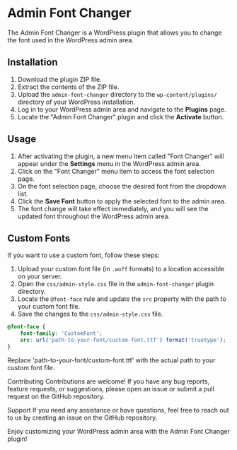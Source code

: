 # Admin Font Changer

The Admin Font Changer is a WordPress plugin that allows you to change the font used in the WordPress admin area.

## Installation

1. Download the plugin ZIP file.
2. Extract the contents of the ZIP file.
3. Upload the `admin-font-changer` directory to the `wp-content/plugins/` directory of your WordPress installation.
4. Log in to your WordPress admin area and navigate to the **Plugins** page.
5. Locate the "Admin Font Changer" plugin and click the **Activate** button.

## Usage

1. After activating the plugin, a new menu item called "Font Changer" will appear under the **Settings** menu in the WordPress admin area.
2. Click on the "Font Changer" menu item to access the font selection page.
3. On the font selection page, choose the desired font from the dropdown list.
4. Click the **Save Font** button to apply the selected font to the admin area.
5. The font change will take effect immediately, and you will see the updated font throughout the WordPress admin area.

## Custom Fonts

If you want to use a custom font, follow these steps:

1. Upload your custom font file (in `.woff` formats) to a location accessible on your server.
2. Open the `css/admin-style.css` file in the `admin-font-changer` plugin directory.
3. Locate the `@font-face` rule and update the `src` property with the path to your custom font file.
4. Save the changes to the `css/admin-style.css` file.

```css
@font-face {
    font-family: 'CustomFont';
    src: url('path-to-your-font/custom-font.ttf') format('truetype');
}
```
Replace 'path-to-your-font/custom-font.ttf' with the actual path to your custom font file.

Contributing
Contributions are welcome! If you have any bug reports, feature requests, or suggestions, please open an issue or submit a pull request on the GitHub repository.

Support
If you need any assistance or have questions, feel free to reach out to us by creating an issue on the GitHub repository.

Enjoy customizing your WordPress admin area with the Admin Font Changer plugin!
